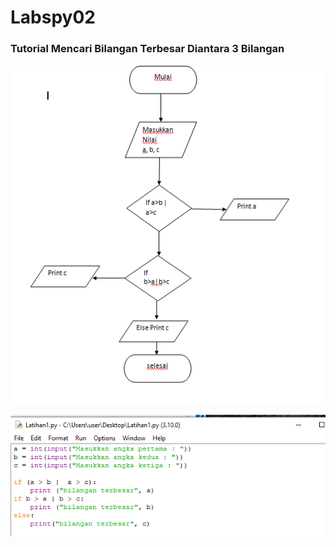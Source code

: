 # Labspy02
### Tutorial Mencari Bilangan Terbesar Diantara 3 Bilangan
![Gambar 1](flowchart.png)

![Gambar 1](01.png)